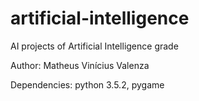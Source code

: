 # artificial-intelligence
AI projects of Artificial Intelligence grade

Author: Matheus Vinícius Valenza

Dependencies: python 3.5.2, pygame 
